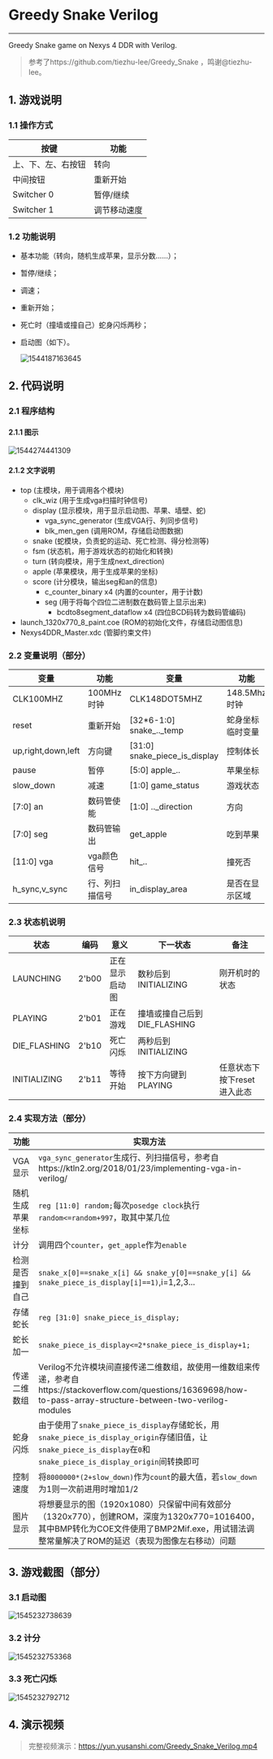 # Greedy Snake Verilog
---

Greedy Snake game on Nexys 4 DDR with Verilog.

> 参考了https://github.com/tiezhu-lee/Greedy_Snake ，鸣谢@tiezhu-lee。

## 1. 游戏说明

### 1.1 操作方式

| 按键               | 功能         |
| ------------------ | ------------ |
| 上、下、左、右按钮 | 转向         |
| 中间按钮           | 重新开始     |
| Switcher 0         | 暂停/继续    |
| Switcher 1         | 调节移动速度 |

### 1.2 功能说明

- 基本功能（转向，随机生成苹果，显示分数……）；

- 暂停/继续；

- 调速；

- 重新开始；

- 死亡时（撞墙或撞自己）蛇身闪烁两秒；

- 启动图（如下）。

  ![1544187163645](README.assets/1544187163645.png)

## 2. 代码说明
### 2.1 程序结构

#### 2.1.1 图示

![1544274441309](README.assets/1544274441309.png)

#### 2.1.2 文字说明

- top (主模块，用于调用各个模块)
  - clk_wiz (用于生成vga扫描时钟信号)
  - display (显示模块，用于显示启动图、苹果、墙壁、蛇)
    - vga_sync_generator (生成VGA行、列同步信号)
    - blk_men_gen (调用ROM，存储启动图数据)
  - snake (蛇模块，负责蛇的运动、死亡检测、得分检测等)
  - fsm (状态机，用于游戏状态的初始化和转换)
  - turn (转向模块，用于生成next_direction)
  - apple (苹果模块，用于生成苹果的坐标)
  - score (计分模块，输出seg和an的信息)
    - c_counter_binary  x4 (内置的counter，用于计数)
    - seg (用于将每个四位二进制数在数码管上显示出来)
      - bcdto8segment_dataflow x4 (四位BCD码转为数码管编码)
- launch_1320x770_8_paint.coe (ROM的初始化文件，存储启动图信息)
- Nexys4DDR_Master.xdc (管脚约束文件)

### 2.2 变量说明（部分）

| 变量               | 功能           | 变量                          | 功能             |
| ------------------ | -------------- | ----------------------------- | ---------------- |
| CLK100MHZ          | 100MHz时钟     | CLK148DOT5MHZ                 | 148.5Mhz时钟     |
| reset              | 重新开始       | [32*6-1:0] snake_.._temp      | 蛇身坐标临时变量 |
| up,right,down,left | 方向键         | [31:0] snake_piece_is_display | 控制体长         |
| pause              | 暂停           | [5:0] apple_..                | 苹果坐标         |
| slow_down          | 减速           | [1:0] game_status             | 游戏状态         |
| [7:0] an           | 数码管使能     | [1:0] .._direction            | 方向             |
| [7:0] seg          | 数码管输出     | get_apple                     | 吃到苹果         |
| [11:0] vga         | vga颜色信号    | hit_..                        | 撞死否           |
| h_sync,v_sync      | 行、列扫描信号 | in_display_area               | 是否在显示区域   |



### 2.3 状态机说明

| 状态         | 编码  | 意义           | 下一状态                     | 备注                        |
| ------------ | ----- | -------------- | ---------------------------- | --------------------------- |
| LAUNCHING    | 2'b00 | 正在显示启动图 | 数秒后到INITIALIZING         | 刚开机时的状态              |
| PLAYING      | 2'b01 | 正在游戏       | 撞墙或撞自己后到DIE_FLASHING |                             |
| DIE_FLASHING | 2'b10 | 死亡闪烁       | 两秒后到INITIALIZING         |                             |
| INITIALIZING | 2'b11 | 等待开始       | 按下方向键到PLAYING          | 任意状态下按下reset进入此态 |



### 2.4 实现方法（部分）

| 功能             | 实现方法                                                     |
| ---------------- | ------------------------------------------------------------ |
| VGA显示          | `vga_sync_generator`生成行、列扫描信号，参考自https://ktln2.org/2018/01/23/implementing-vga-in-verilog/ |
| 随机生成苹果坐标 | `reg [11:0] random;`每次`posedge clock`执行`random<=random+997`，取其中某几位 |
| 计分             | 调用四个`counter`，`get_apple`作为`enable`                   |
| 检测是否撞到自己 | `snake_x[0]==snake_x[i] && snake_y[0]==snake_y[i] && snake_piece_is_display[i]==1)`,i=1,2,3... |
| 存储蛇长         | `reg [31:0] snake_piece_is_display;`                         |
| 蛇长加一         | `snake_piece_is_display<=2*snake_piece_is_display+1;`        |
| 传递二维数组     | Verilog不允许模块间直接传递二维数组，故使用一维数组来传递，参考自https://stackoverflow.com/questions/16369698/how-to-pass-array-structure-between-two-verilog-modules |
| 蛇身闪烁         | 由于使用了`snake_piece_is_display`存储蛇长，用`snake_piece_is_display_origin`存储旧值，让`snake_piece_is_display`在`0`和`snake_piece_is_display_origin`间转换即可 |
| 控制速度         | 将`8000000*(2+slow_down)`作为`count`的最大值，若`slow_down`为1则一次前进用时增加1/2 |
| 图片显示         | 将想要显示的图（1920x1080）只保留中间有效部分（1320x770），创建ROM，深度为1320x770=1016400，其中BMP转化为COE文件使用了BMP2Mif.exe，用试错法调整常量解决了ROM的延迟（表现为图像左右移动）问题 |



## 3. 游戏截图（部分）


### 3.1 启动图

![1545232738639](README.assets/1545232738639.png)

### 3.2 计分

![1545232753368](README.assets/1545232753368.png)

### 3.3 死亡闪烁

![1545232792712](README.assets/1545232792712.png)

## 4. 演示视频
> 完整视频演示：https://yun.yusanshi.com/Greedy_Snake_Verilog.mp4
